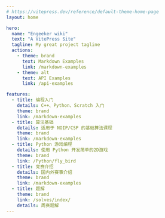 ```yaml
---
# https://vitepress.dev/reference/default-theme-home-page
layout: home

hero:
  name: "Engeeker wiki"
  text: "A VitePress Site"
  tagline: My great project tagline
  actions:
    - theme: brand
      text: Markdown Examples
      link: /markdown-examples
    - theme: alt
      text: API Examples
      link: /api-examples

features:
  - title: 编程入门
    details: C++、Python、Scratch 入门
    theme: brand
    link: /markdown-examples
  - title: 算法基础
    details: 适用于 NOIP/CSP 的基础算法课程
    theme: brand
    link: /markdown-examples
  - title: Python 游戏编程
    details: 使用 Python 开发简单的2D游戏
    theme: brand
    link: /Python/fly_bird
  - title: 竞赛介绍
    details: 国内外赛事介绍
    theme: brand
    link: /markdown-examples
  - title: 题解
    theme: brand
    link: /solves/index/
    details: 周赛题解
---
```


